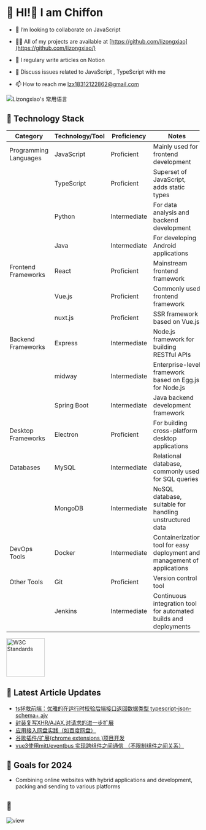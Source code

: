 # 🍰 HI!👋 I am Chiffon

- 👯 I’m looking to collaborate on JavaScript

- 👨‍💻 All of my projects are available at [https://github.com/lizongxiao](https://github.com/lizongxiao/)

- 📝 I regulary write articles on Notion
  
- 💬 Discuss issues related to JavaScript , TypeScript with me

- 📫 How to reach me lzx18312122862@gmail.com


![Lizongxiao's 常用语言](https://github-readme-stats.vercel.app/api/top-langs/?username=Lizongxiao&layout=compact&hide_border=true&langs_count=10)


## 🔧 Technology Stack

| Category           | Technology/Tool       | Proficiency | Notes                                                    |
|--------------------|-----------------------|-------------|----------------------------------------------------------|
| Programming Languages | JavaScript            | Proficient  | Mainly used for frontend development                     |
|                    | TypeScript            | Proficient  | Superset of JavaScript, adds static types                |
|                    | Python                | Intermediate| For data analysis and backend development                |
|                    | Java                  | Intermediate| For developing Android applications                      |
| Frontend Frameworks | React                 | Proficient  | Mainstream frontend framework                            |
|                    | Vue.js                | Proficient  | Commonly used frontend framework                         |
|                    | nuxt.js               | Proficient  | SSR framework based on Vue.js                            |
| Backend Frameworks  | Express               | Intermediate| Node.js framework for building RESTful APIs              |
|                    | midway                | Intermediate| Enterprise-level framework based on Egg.js for Node.js   |
|                    | Spring Boot           | Intermediate| Java backend development framework                       |
| Desktop Frameworks  | Electron              | Proficient  | For building cross-platform desktop applications         |
| Databases           | MySQL                 | Intermediate| Relational database, commonly used for SQL queries       |
|                    | MongoDB               | Intermediate| NoSQL database, suitable for handling unstructured data  |
| DevOps Tools        | Docker                | Intermediate| Containerization tool for easy deployment and management of applications |
| Other Tools         | Git                   | Proficient  | Version control tool                                     |
|                    | Jenkins               | Intermediate| Continuous integration tool for automated builds and deployments |


<a href="https://www.w3.org/standards/">
  <img src="https://camo.githubusercontent.com/47beac1912971fa93821ad3456032a17e356fc3fa0d26032aa26e5b2d29b4727/68747470733a2f2f6d656469612e67697068792e636f6d2f6d656469612f584178796c524d43647062455755417672382f67697068792e676966" alt="W3C Standards" width="100"/>
</a>


## 💭 Latest Article Updates
- [ts拯救前端：优雅的在运行时校验后端接口返回数据类型 typescript-json-schema+ ajv](https://www.cnblogs.com/zhengzhijian/p/18219996)
- [封装复写XHR/AJAX,对请求的进一步扩展](https://www.cnblogs.com/zhengzhijian/p/17960813)
- [应用接入网盘实践（如百度网盘）](https://www.cnblogs.com/zhengzhijian/p/17888535.html)
- [谷歌插件/扩展(chrome extensions )项目开发](https://www.cnblogs.com/zhengzhijian/p/17662200.html)
- [vue3使用mitt/eventbus 实现跨组件之间通信 （不限制组件之间关系）](https://www.cnblogs.com/zhengzhijian/p/17662200.html)


## 🎯 Goals for 2024
- Combining online websites with hybrid applications and development, packing and sending to various platforms

## 👀 
![view](https://komarev.com/ghpvc/?username=lizongxiao)

